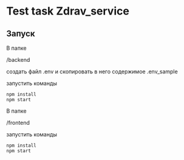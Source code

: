 # Test task Zdrav_service

Запуск
-----------

В папке

/backend

создать файл .env и скопировать в него содержимое .env_sample

запустить команды

```
npm install
npm start
```
В папке

/frontend

запустить команды

```
npm install
npm start
```

